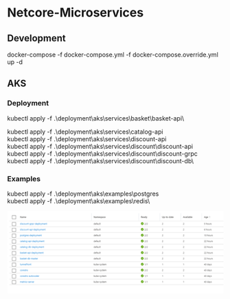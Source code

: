 # Netcore-Microservices

## Development

docker-compose -f docker-compose.yml -f docker-compose.override.yml up -d

## AKS

### Deployment

kubectl apply -f .\deployment\aks\services\basket\basket-api\

kubectl apply -f .\deployment\aks\services\catalog-api\
kubectl apply -f .\deployment\aks\services\discount-api\
kubectl apply -f .\deployment\aks\services\discount\discount-api\
kubectl apply -f .\deployment\aks\services\discount\discount-grpc\
kubectl apply -f .\deployment\aks\services\discount\discount-db\

### Examples

kubectl apply -f .\deployment\aks\examples\postgres\
kubectl apply -f .\deployment\aks\examples\redis\


![Alt text](azure/images/azure-eks.png?raw=true "Azure EKS")